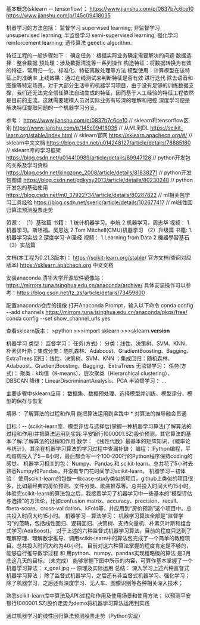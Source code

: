 基本概念(sklearn -- tensorflow)：
    https://www.jianshu.com/p/0837b7c6ce10
    https://www.jianshu.com/p/145c09418035
    
机器学习的方法包括：
    监督学习 supervised learning;
    非监督学习 unsupervised learning;
    半监督学习 semi-supervised learning;
    强化学习 reinforcement learning;
    遗传算法 genetic algorithm.

特征工程的一般步骤如下：
    确定任务：根据实际业务确定需要解决的问题
    数据选择：整合数据
    预处理：涉及数据清洗等一系列操作
    构造特征：将数据转换为有效的特征，常用归一化、标准化、特征离散处理等方法
    模型使用：计算模型在该特征上的准确率
    上线效果：通过在线测试来判断特征是否有效
    进行迭代
  除去语音和图像等特定场景，对于大部分生活中的机器学习项目，由于没有足够的训练数据支撑，我们还无法完全信任算法自动生成的特征，因而基于人工经验的特征工程依然是目前的主流。这就需要建模人员对实际业务有较深的理解和把控
  深度学习便是解决特征提取问题的一个机器学习分支。
 
    
参考：
    https://www.jianshu.com/p/0837b7c6ce10  // sklearn和tensorflow区别
    https://www.jianshu.com/p/145c09418035  // 从ML到DL
    https://scikit-learn.org/stable/index.html  // sklearn官网
    https://sklearn.apachecn.org/#/  // sklearn中文文档
    https://blog.csdn.net/u014248127/article/details/78885180  // sklearn库的学习框架
    https://blog.csdn.net/u014410989/article/details/89947128  // python开发包的关系及学习资料
    https://blog.csdn.net/kingzone_2008/article/details/81838271  // python开发包图谱
    https://blog.csdn.net/gdkyxy2013/article/details/80230248  // python开发包的基础使用
    https://blog.csdn.net/m0_37922734/article/details/80287822  // ml相关包学习工具经验
    https://blog.csdn.net/sxeric/article/details/102677417  // ml线性回归算法预测股票走势
    
    
资源：
    （1）基础篇
        书籍：
            1.统计机器学习。李航
            2.机器学习。周志华
        视频：
            1.机器学习。斯坦福。吴恩达
            2.Tom Mitchell(CMU)机器学习
    （2）升级篇
        书籍:
            1.机器学习实战
            2.深度学习-AI圣经
        视频：
            1.Learning from Data
            2.機器學習基石
    （3）实战篇

    
文档(本工程为0.21.3版本)：
    https://scikit-learn.org/stable/  官方文档(查阅对应版本)
    https://sklearn.apachecn.org  中文文档
    
   
安装anaconda
    清华大学开源软件镜像站：https://mirrors.tuna.tsinghua.edu.cn/anaconda/archive/
    具体安装操作可以参考：https://blog.csdn.net/tz_zs/article/details/73459800

   配置anaconda仓库的镜像
        打开Anaconda Prompt，输入以下命令
            conda config --add channels https://mirrors.tuna.tsinghua.edu.cn/anaconda/pkgs/free/
            conda config --set show_channel_urls yes
    
   查看sklearn版本：
        >python
        >>>import sklearn
        >>>sklearn.__version__
       

机器学习
    类型：
        监督学习：
            任务(方式)：
                分类：线性、决策树、SVM、KNN，朴素贝叶斯；集成分类：随机森林、Adaboost、GradientBoosting、Bagging、ExtraTrees
                回归：线性、决策树、SVM、KNN ；集成回归：随机森林、Adaboost、GradientBoosting、Bagging、ExtraTrees
        无监督学习：
            任务(方式)：
                聚类：k均值（K-means）、层次聚类（Hierarchical clustering）、DBSCAN
                降维：LinearDiscriminantAnalysis、PCA
        半监督学习：
            ...
        
   主要步骤中sklearn应用：
       数据集、数据预处理、选择模型并训练、模型评分、模型的保存与恢复
           
    
    
    
    
    

境界：
    了解算法的过程和作用
    能把算法运用到实践中 *
    对算法的推导融会贯通


目标：-- (scikit-learn库，模型评估与选择后)掌握一种机器学习算法(了解算法的过程和作用)并把算法运用到实践:平安银行(000001.SZ)股价预测，其它算法的基本了解:了解算法的过程和作用
    数学：
        《线性代数》最基本的矩阵知识，《概率论与统计》，其余在机器学习算法的学习过程中查漏补缺；
    编程：
        Python编程，平均每周投入了5－8小时，最后都会写一个100-200行的Python程序保持coding的感觉。
    机器学习相关的包：
        Numpy、Pandas 和 scikit-learn。总共花了5小时去熟悉Numpy和Pandas，并没有专门花时间学习scikit-learn。
    机器学习－初体验：
        使用scikit-learn的包做一些case-study类似的项目。github上类似的项目很多，比如最经典的房价预测、文件分类、歌曲推荐等。总共投入时间大约15小时。
        体验完scikit-learn的算法包之后，我接着学习了机器学习中一些基本的“模型评估与选择”的方法论，比如confusion matrix、accuracy、precision、recall、fbeta-score、cross-validation、kFold等，并应用到“房价预测”这个项目中。总共投入时间大约15小时。
    机器学习－算法学习：
        机器学习算法全部是“监督学习”的范畴，包括线性回归、逻辑回归、决策树、支持向量机、朴素贝叶斯和组合式学习(AdaBoost)。
        对于上述的六种监督式机器学习算法，目前的程度只达到了理解原理、理解数学推导、调用scikit-learn中的算法包完成了一个简单的教程项目。总共投入时间大约为40小时。
        目前对这六种算法掌握的程度肯定是不够的，能够自行推导数学过程 和 用python、numpy、pandas实现粗略版的算法 是3月底这几天的目标。（未完成）
    能够掌握下图中所示的内容，可算作基本掌握了一个机器学习算法：
        z_goal.jpg  -- 原理及实际运用
    总结：
        深入学习上述六种监督式机器学习算法；
        除了监督式机器学习，之后还有非监督式机器学习、强化学习；
        除了机器学习，之后还有深度学习、无人车、图像识别等各种相关深入技术；
        
  熟悉scikit-learn库中算法及API:过程和作用及使用场景和使用方法；
  以预测平安银行(000001.SZ)股价走势为demo将机器学习算法运用到实践
  
  通过机器学习的线性回归算法预测股票走势（Python实现）
        